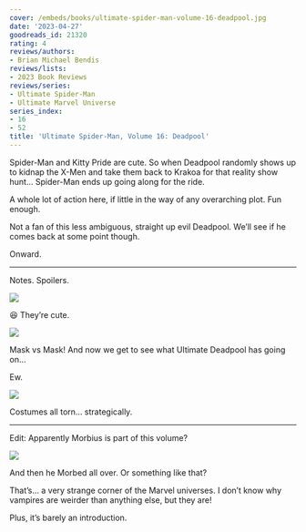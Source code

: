 ```yaml
---
cover: /embeds/books/ultimate-spider-man-volume-16-deadpool.jpg
date: '2023-04-27'
goodreads_id: 21320
rating: 4
reviews/authors:
- Brian Michael Bendis
reviews/lists:
- 2023 Book Reviews
reviews/series:
- Ultimate Spider-Man
- Ultimate Marvel Universe
series_index:
- 16
- 52
title: 'Ultimate Spider-Man, Volume 16: Deadpool'
---
```

Spider-Man and Kitty Pride are cute. So when Deadpool randomly shows up to kidnap the X-Men and take them back to Krakoa for that reality show hunt… Spider-Man ends up going along for the ride. 

A whole lot of action here, if little in the way of any overarching plot. Fun enough. 

Not a fan of this less ambiguous, straight up evil Deadpool. We’ll see if he comes back at some point though. 

Onward. 

<!--more-->

---

Notes. Spoilers. 

![](/embeds/books/attachments/ultimate-spider-man-v16-4a1c96.png)


😆 They’re cute. 

![](/embeds/books/attachments/ultimate-spider-man-v16-077198.png)

Mask vs Mask! And now we get to see what Ultimate Deadpool has going on…

Ew. 

![](/embeds/books/attachments/ultimate-spider-man-v16-a1440b.png)

Costumes all torn… strategically. 

---

Edit: Apparently Morbius is part of this volume? 


![](/embeds/books/attachments/ultimate-spider-man-morbius-textbundle-a2e5c7.png)

And then he Morbed all over. Or something like that?

That’s… a very strange corner of the Marvel universes. I don’t know why vampires are weirder than anything else, but they are!

Plus, it’s barely an introduction. 
